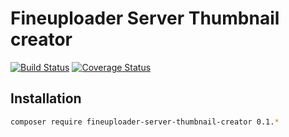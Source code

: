 # Fineuploader Server Thumbnail creator

[![Build Status](https://travis-ci.org/esbenp/fineuploader-server-thumbnail-creator.svg)](https://travis-ci.org/esbenp/fineuploader-server-thumbnail-creator) [![Coverage Status](https://coveralls.io/repos/esbenp/fineuploader-server-thumbnail-creator/badge.svg?branch=master)](https://coveralls.io/r/esbenp/fineuploader-server-thumbnail-creator?branch=master)

## Installation

```bash
composer require fineuploader-server-thumbnail-creator 0.1.*
```
